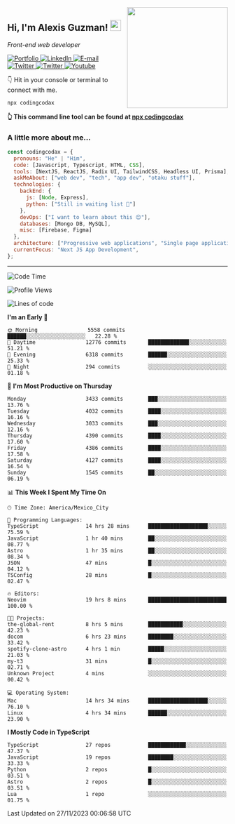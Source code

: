 <img align='right' src="https://media.giphy.com/media/M9gbBd9nbDrOTu1Mqx/giphy.gif" width="230">
<h2>Hi, I'm Alexis Guzman! <img src="https://media.giphy.com/media/hvRJCLFzcasrR4ia7z/giphy.gif" width="25px"></h2>
<p><em>Front-end web developer</em></p>

<p>
  <a href='https://www.codingcodax.dev' target='_blank'>
    <img alt='Portfolio' src='https://img.shields.io/badge/Portfolio-black?logo=vercel&style=flat-square'>
  </a>
  <a href='https://linkedin.com/in/codingcodax' target='_blank'>
    <img alt='LinkedIn' src='https://img.shields.io/badge/LinkedIn-black?logo=LinkedIn&style=flat-square'>
  </a>
  <a href='mailto:codingcodax@gmail.com' target='_blank'>
    <img alt='E-mail' src='https://img.shields.io/badge/Email-black?logo=Gmail&style=flat-square'>
  </a>
  <a href='https://twitter.com/codingcodax' target='_blank'>
    <img alt='Twitter' src='https://img.shields.io/badge/Twitter-black?logo=Twitter&style=flat-square'>
  </a>
  <a href='https://www.instagram.com/codingcodax' target='_blank'>
    <img alt='Twitter' src='https://img.shields.io/badge/Instagram-black?logo=Instagram&style=flat-square'>
  </a>
  <a href='https://www.youtube.com/@codingcodax' target='_blank'>
    <img alt='Youtube' src='https://img.shields.io/badge/YouTube-black?logo=Youtube&style=flat-square'>
  </a>
</p>

👇 Hit in your console or terminal to connect with me.

```bash
npx codingcodax
```
**👆 This command line tool can be found at [npx codingcodax](https://github.com/codingcodax/npx-codingcodax)**

<h3>A little more about me...</h3>

```javascript
const codingcodax = {
  pronouns: "He" | "Him",
  code: [Javascript, Typescript, HTML, CSS],
  tools: [NextJS, ReactJS, Radix UI, TailwindCSS, Headless UI, Prisma],
  askMeAbout: ["web dev", "tech", "app dev", "otaku stuff"],
  technologies: {
    backEnd: {
      js: [Node, Express],
      python: ["Still in waiting list 🥲"]
    },
    devOps: ["I want to learn about this 😊"],
    databases: [Mongo DB, MySQL],
    misc: [Firebase, Figma]
  },
  architecture: ["Progressive web applications", "Single page applications"],
  currentFocus: "Next JS App Development",
};
```

---

<!--START_SECTION:waka-->
![Code Time](http://img.shields.io/badge/Code%20Time-1%2C972%20hrs%2016%20mins-blue)

![Profile Views](http://img.shields.io/badge/Profile%20Views-0-blue)

![Lines of code](https://img.shields.io/badge/From%20Hello%20World%20I%27ve%20Written-10.0%20million%20lines%20of%20code-blue)

**I'm an Early 🐤** 

```text
🌞 Morning                5558 commits        ██████░░░░░░░░░░░░░░░░░░░   22.28 % 
🌆 Daytime                12776 commits       █████████████░░░░░░░░░░░░   51.21 % 
🌃 Evening                6318 commits        ██████░░░░░░░░░░░░░░░░░░░   25.33 % 
🌙 Night                  294 commits         ░░░░░░░░░░░░░░░░░░░░░░░░░   01.18 % 
```
📅 **I'm Most Productive on Thursday** 

```text
Monday                   3433 commits        ███░░░░░░░░░░░░░░░░░░░░░░   13.76 % 
Tuesday                  4032 commits        ████░░░░░░░░░░░░░░░░░░░░░   16.16 % 
Wednesday                3033 commits        ███░░░░░░░░░░░░░░░░░░░░░░   12.16 % 
Thursday                 4390 commits        ████░░░░░░░░░░░░░░░░░░░░░   17.60 % 
Friday                   4386 commits        ████░░░░░░░░░░░░░░░░░░░░░   17.58 % 
Saturday                 4127 commits        ████░░░░░░░░░░░░░░░░░░░░░   16.54 % 
Sunday                   1545 commits        ██░░░░░░░░░░░░░░░░░░░░░░░   06.19 % 
```


📊 **This Week I Spent My Time On** 

```text
🕑︎ Time Zone: America/Mexico_City

💬 Programming Languages: 
TypeScript               14 hrs 28 mins      ███████████████████░░░░░░   75.59 % 
JavaScript               1 hr 40 mins        ██░░░░░░░░░░░░░░░░░░░░░░░   08.77 % 
Astro                    1 hr 35 mins        ██░░░░░░░░░░░░░░░░░░░░░░░   08.34 % 
JSON                     47 mins             █░░░░░░░░░░░░░░░░░░░░░░░░   04.12 % 
TSConfig                 28 mins             █░░░░░░░░░░░░░░░░░░░░░░░░   02.47 % 

🔥 Editors: 
Neovim                   19 hrs 8 mins       █████████████████████████   100.00 % 

🐱‍💻 Projects: 
the-global-rent          8 hrs 5 mins        ███████████░░░░░░░░░░░░░░   42.23 % 
docom                    6 hrs 23 mins       ████████░░░░░░░░░░░░░░░░░   33.42 % 
spotify-clone-astro      4 hrs 1 min         █████░░░░░░░░░░░░░░░░░░░░   21.03 % 
my-t3                    31 mins             █░░░░░░░░░░░░░░░░░░░░░░░░   02.71 % 
Unknown Project          4 mins              ░░░░░░░░░░░░░░░░░░░░░░░░░   00.42 % 

💻 Operating System: 
Mac                      14 hrs 34 mins      ███████████████████░░░░░░   76.10 % 
Linux                    4 hrs 34 mins       ██████░░░░░░░░░░░░░░░░░░░   23.90 % 
```

**I Mostly Code in TypeScript** 

```text
TypeScript               27 repos            ████████████░░░░░░░░░░░░░   47.37 % 
JavaScript               19 repos            ████████░░░░░░░░░░░░░░░░░   33.33 % 
Python                   2 repos             █░░░░░░░░░░░░░░░░░░░░░░░░   03.51 % 
Astro                    2 repos             █░░░░░░░░░░░░░░░░░░░░░░░░   03.51 % 
Lua                      1 repo              ░░░░░░░░░░░░░░░░░░░░░░░░░   01.75 % 
```




 Last Updated on 27/11/2023 00:06:58 UTC
<!--END_SECTION:waka-->
